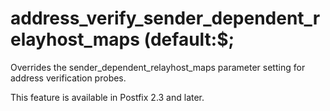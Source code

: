 # address_verify_sender_dependent_relayhost_maps (default:$; 


Overrides the sender_dependent_relayhost_maps parameter setting for address
verification probes.



This feature is available in Postfix 2.3 and later.



